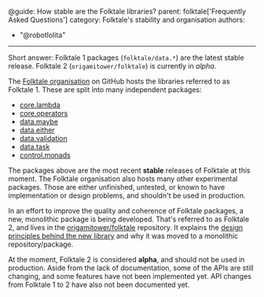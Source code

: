 @guide: How stable are the Folktale libraries?
parent: folktale['Frequently Asked Questions']
category: Folktale's stability and organisation
authors:
  - "@robotlolita"
---

Short answer: Folktale 1 packages (`folktale/data.*`) are the latest stable release. Folktale 2 (`origamitower/folktale`) is currently in *alpha*.


The [Folktale organisation](https://github.com/folktale) on GitHub hosts the libraries referred to as Folktale 1. These are split into many independent packages:

  - [core.lambda](https://www.npmjs.com/package/core.lambda)
  - [core.operators](https://www.npmjs.com/package/core.operators)
  - [data.maybe](https://www.npmjs.com/package/data.maybe)
  - [data.either](https://www.npmjs.com/package/data.either)
  - [data.validation](https://www.npmjs.com/package/data.validation)
  - [data.task](https://www.npmjs.com/package/data.task)
  - [control.monads](https://www.npmjs.com/package/control.monads)

The packages above are the most recent **stable** releases of Folktale at this moment. The Folktale organisation also hosts many other experimental packages. Those are either unfinished, untested, or known to have implementation or design problems, and shouldn't be used in production.

In an effort to improve the quality and coherence of Folktale packages, a new, monolithic package is being developed. That's referred to as Folktale 2, and lives in the [origamitower/folktale](https://github.com/origamitower/folktale) repository. It explains the [design principles behind the new library](https://github.com/origamitower/folktale/blob/master/CONTRIBUTING.md#the-design-principles-behind-folktale) and why it was moved to a monolithic repository/package.

At the moment, Folktale 2 is considered **alpha**, and should not be used in production. Aside from the lack of documentation, some of the APIs are still changing, and some features have not been implemented yet. API changes from Folktale 1 to 2 have also not been documented yet.
